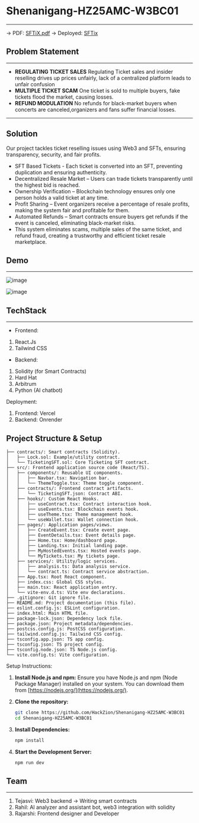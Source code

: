# Shenanigang-HZ25AMC-W3BC01
----------------------------------
-> PDF: [SFTiX.pdf](https://github.com/user-attachments/files/18956411/SFTix.1.pdf)
-> Deployed: [SFTix](https://shenanigang-hz-25-amc-w3-bc-01.vercel.app/)

## Problem Statement
----------------------------------
- **REGULATING TICKET SALES**
Regulating Ticket sales and insider reselling drives up prices unfairly, lack of a centralized platform leads to unfair confusion
- **MULTIPLE TICKET SCAM**
One ticket is sold to multiple buyers, fake tickets flood the market, causing losses.
- **REFUND MODULATION**
No refunds for black-market buyers when concerts are canceled,organizers and fans suffer financial losses.
---------------------------
## Solution
Our project tackles ticket reselling issues using Web3 and SFTs, ensuring transparency, security, and fair profits.

- SFT Based Tickets - Each ticket is converted into an SFT, preventing duplication and ensuring authenticity.
- Decentralized Resale Market – Users can trade tickets transparently until the highest bid is reached.
- Ownership Verification – Blockchain technology ensures only one person holds a valid ticket at any time.
- Profit Sharing – Event organizers receive a percentage of resale profits, making the system fair and profitable for them.
- Automated Refunds – Smart contracts ensure buyers get refunds if the event is canceled, eliminating black-market risks.
- This system eliminates scams, multiple sales of the same ticket, and refund fraud, creating a trustworthy and efficient ticket resale marketplace.
  
## Demo
----------------------------------
![image](https://github.com/user-attachments/assets/d8d757d5-2c2f-4a02-9323-84e9873f6f8a)

![image](https://github.com/user-attachments/assets/5eac393c-1622-424e-b72a-3f0e3e431443)


## TechStack
-----------------------------------
- Frontend:
1) React.Js
2) Tailwind CSS

- Backend:
1) Solidity (for Smart Contracts)
2) Hard Hat
3) Arbitrum
4) Python (AI chatbot)

Deployment:
1) Frontend: Vercel
2) Backend: Onrender
 
## Project Structure & Setup
```
├── contracts/: Smart contracts (Solidity).
│   ├── Lock.sol: Example/utility contract.
│   └── TicketingSFT.sol: Core Ticketing SFT contract.
├── src/: Frontend application source code (React/TS).
│   ├── components/: Reusable UI components.
│   │   ├── Navbar.tsx: Navigation bar.
│   │   └── ThemeToggle.tsx: Theme toggle component.
│   ├── contracts/: Frontend contract artifacts.
│   │   └── TicketingSFT.json: Contract ABI.
│   ├── hooks/: Custom React Hooks.
│   │   ├── useContract.tsx: Contract interaction hook.
│   │   ├── useEvents.tsx: Blockchain events hook.
│   │   ├── useTheme.tsx: Theme management hook.
│   │   └── useWallet.tsx: Wallet connection hook.
│   ├── pages/: Application pages/views.
│   │   ├── CreateEvent.tsx: Create event page.
│   │   ├── EventDetails.tsx: Event details page.
│   │   ├── Home.tsx: Home/dashboard page.
│   │   ├── Landing.tsx: Initial landing page.
│   │   ├── MyHostedEvents.tsx: Hosted events page.
│   │   └── MyTickets.tsx: My tickets page.
│   ├── services/: Utility/logic services.
│   │   ├── analysis.ts: Data analysis service.
│   │   └── contract.ts: Contract service abstraction.
│   ├── App.tsx: Root React component.
│   ├── index.css: Global CSS styles.
│   ├── main.tsx: React application entry.
│   └── vite-env.d.ts: Vite env declarations.
├── .gitignore: Git ignore file.
├── README.md: Project documentation (this file).
├── eslint.config.js: ESLint configuration.
├── index.html: Main HTML file.
├── package-lock.json: Dependency lock file.
├── package.json: Project metadata/dependencies.
├── postcss.config.js: PostCSS configuration.
├── tailwind.config.js: Tailwind CSS config.
├── tsconfig.app.json: TS app config.
├── tsconfig.json: TS project config.
├── tsconfig.node.json: TS Node.js config.
└── vite.config.ts: Vite configuration.
```
Setup Instructions:

1.  **Install Node.js and npm:** Ensure you have Node.js and npm (Node Package Manager) installed on your system. You can download them from [https://nodejs.org/](https://nodejs.org/).

2.  **Clone the repository:**
    ```bash
    git clone https://github.com/HackZion/Shenanigang-HZ25AMC-W3BC01
    cd Shenanigang-HZ25AMC-W3BC01


3.  **Install Dependencies:**
    ```bash
    npm install
    ```
    
4.  **Start the Development Server:**
    ```bash
    npm run dev
    ```

## Team
------------------------------------
1) Tejasvi: Web3 backend -> Writing smart contracts
2) Rahil: AI analyzer and assistant bot, web3 integration with solidity
3) Rajarshi: Frontend designer and Developer
